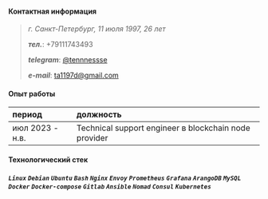 #### Контактная информация
> _г. Санкт-Петербург, 11 июля 1997, 26 лет_
> 
> **_тел._**: +79111743493
>
> **_telegram_**: [@tennnessse](https://t.me/tennnessse)
>
> **_e-mail_**: ta1197d@gmail.com

#### Опыт работы

| период        | должность          |
|:-------------|:------------------|
| июл 2023 - н.в.| Technical support engineer в blockchain node provider |

#### Технологический стек
**_```Linux``` ```Debian``` ```Ubuntu``` ```Bash``` ```Nginx``` ```Envoy``` ```Prometheus``` ```Grafana``` ```ArangoDB``` ```MySQL``` ```Docker``` ```Docker-compose``` ```Gitlab``` ```Ansible``` ```Nomad``` ```Consul``` ```Kubernetes```_**
